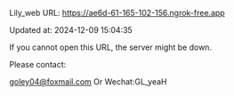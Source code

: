 Lily_web URL: https://ae6d-61-165-102-156.ngrok-free.app

Updated at: 2024-12-09 15:04:35

If you cannot open this URL, the server might be down.

Please contact: 

goley04@foxmail.com Or Wechat:GL_yeaH